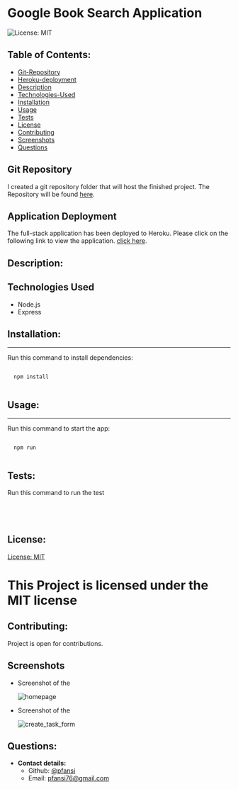 # Google Book Search Application

![License: MIT](https://img.shields.io/badge/License-MIT-blue)

## Table of Contents:

- [Git-Repository](#git-repository)
- [Heroku-deployment](#application-deployment)
- [Description](#description)
- [Technologies-Used](Technologies-Used)
- [Installation](#installation)
- [Usage](#usage)
- [Tests](#tests)
- [License](#license)
- [Contributing](#contributing)
- [Screenshots](#screenshots)
- [Questions](#questions)

## Git Repository

I created a git repository folder that will host the finished project. The Repository will be found [here](https://github.com/pfansi/book-search-app).

## Application Deployment

The full-stack application has been deployed to Heroku. Please click on the following link to view the application. [click here]().

## Description:

## Technologies Used

- Node.js
- Express

## Installation:

---

Run this command to install dependencies:

  <pre><code>
  npm install
  </code></pre>

## Usage:

---

Run this command to start the app:

  <pre><code>
  npm run 
  </code></pre>

## Tests:

Run this command to run the test

<pre><code>
  
  </code></pre>

## License:

[License: MIT](https://opensource.org/licenses/MIT)

# This Project is licensed under the MIT license

## Contributing:

Project is open for contributions.

## Screenshots

- Screenshot of the

  ![homepage]()

- Screenshot of the

  ![create_task_form]()

## Questions:

- **Contact details:**
  - Github: [@pfansi](https://github.com/pfansi)
  - Email: pfansi76@gmail.com
